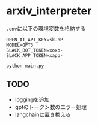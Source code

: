 # arxiv_interpreter

`.env`に以下の環境変数を格納する
```.env
OPEN_AI_API_KEY=sk-nP
MODEL=GPT3
SLACK_BOT_TOKEN=xoxb-
SLACK_APP_TOKEN=xapp-
```

`python main.py`

## TODO
- loggingを追加
- gptのトークン数のエラー処理
- langchainに置き換える